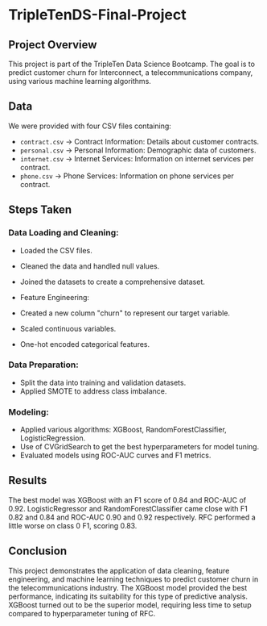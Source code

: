 # TripleTenDS-Final-Project

## Project Overview
This project is part of the TripleTen Data Science Bootcamp. The goal is to predict customer churn for Interconnect, a telecommunications company, using various machine learning algorithms.

## Data
We were provided with four CSV files containing:

- `contract.csv` -> Contract Information: Details about customer contracts.
- `personal.csv` -> Personal Information: Demographic data of customers.
- `internet.csv` -> Internet Services: Information on internet services per contract.
- `phone.csv` -> Phone Services: Information on phone services per contract.

## Steps Taken
### Data Loading and Cleaning:

- Loaded the CSV files.
- Cleaned the data and handled null values.
- Joined the datasets to create a comprehensive dataset.
- Feature Engineering:

- Created a new column "churn" to represent our target variable.
- Scaled continuous variables.
- One-hot encoded categorical features.

### Data Preparation:

- Split the data into training and validation datasets.
- Applied SMOTE to address class imbalance.
  
### Modeling:

- Applied various algorithms: XGBoost, RandomForestClassifier, LogisticRegression.
- Use of CVGridSearch to get the best hyperparameters for model tuning.
- Evaluated models using ROC-AUC curves and F1 metrics.
  
## Results
The best model was XGBoost with an F1 score of 0.84 and ROC-AUC of 0.92. LogisticRegressor and RandomForestClassifier came close with F1 0.82 and 0.84 and ROC-AUC 0.90 and 0.92 respectively. RFC performed a little worse on class 0 F1, scoring 0.83.

## Conclusion
This project demonstrates the application of data cleaning, feature engineering, and machine learning techniques to predict customer churn in the telecommunications industry. The XGBoost model provided the best performance, indicating its suitability for this type of predictive analysis. XGBoost turned out to be the superior model, requiring less time to setup compared to hyperparameter tuning of RFC.
